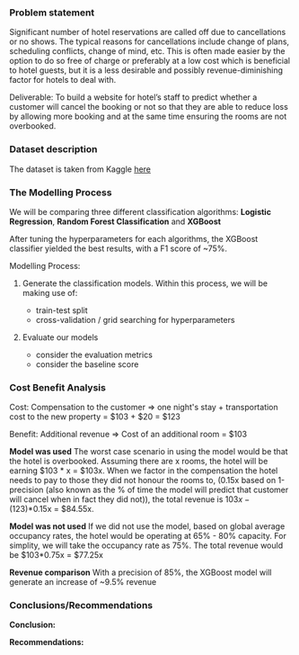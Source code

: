 ### Problem statement

Significant number of hotel reservations are called off due to cancellations or no shows. The typical reasons for cancellations include change of plans, scheduling conflicts, change of mind, etc. This is often made easier by the option to do so free of charge or preferably at a low cost which is beneficial to hotel guests, but it is a less desirable and possibly revenue-diminishing factor for hotels to deal with.

Deliverable: To build a website for hotel’s staff to predict whether a customer will cancel the booking or not so that they are able to reduce loss by allowing more booking and at the same time ensuring the rooms are not overbooked.

### Dataset description

The dataset is taken from Kaggle [here](https://www.kaggle.com/datasets/ahsan81/hotel-reservations-classification-dataset)

### The Modelling Process

We will be comparing three different classification algorithms: **Logistic Regression**, **Random Forest Classification** and **XGBoost**

After tuning the hyperparameters for each algorithms, the XGBoost classifier yielded the best results, with a F1 score of ~75%. 

Modelling Process: 

1. Generate the classification models. Within this process, we will be making use of:
    - train-test split
    - cross-validation / grid searching for hyperparameters


2. Evaluate our models
    - consider the evaluation metrics
    - consider the baseline score

### Cost Benefit Analysis 

Cost: Compensation to the customer => one night's stay + transportation cost to the new property = $103 + $20 = $123

Benefit: Additional revenue => Cost of an additional room = $103

**Model was used**
The worst case scenario in using the model would be that the hotel is overbooked. Assuming there are x rooms, the hotel will be earning $103 * x = $103x. When we factor in the compensation the hotel needs to pay to those they did not honour the rooms to, (0.15x based on 1-precision (also known as the % of time the model will predict that customer will cancel when in fact they did not)), the total revenue is $103x - ($123)*0.15x = $84.55x.

**Model was not used**
If we did not use the model, based on global average occupancy rates, the hotel would be operating at 65% - 80% capacity. For simplity, we will take the occupancy rate as 75%. The total revenue would be $103*0.75x = $77.25x

**Revenue comparison**
With a precision of 85%, the XGBoost model will generate an increase of ~9.5% revenue

    
### Conclusions/Recommendations

**Conclusion:**


**Recommendations:**

